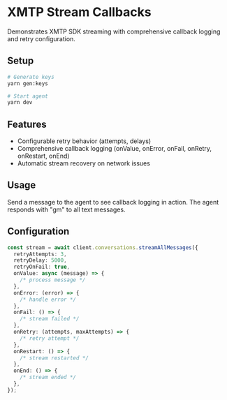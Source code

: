 # XMTP Stream Callbacks

Demonstrates XMTP SDK streaming with comprehensive callback logging and retry configuration.

## Setup

```bash
# Generate keys
yarn gen:keys

# Start agent
yarn dev
```

## Features

- Configurable retry behavior (attempts, delays)
- Comprehensive callback logging (onValue, onError, onFail, onRetry, onRestart, onEnd)
- Automatic stream recovery on network issues

## Usage

Send a message to the agent to see callback logging in action. The agent responds with "gm" to all text messages.

## Configuration

```typescript
const stream = await client.conversations.streamAllMessages({
  retryAttempts: 3,
  retryDelay: 5000,
  retryOnFail: true,
  onValue: async (message) => {
    /* process message */
  },
  onError: (error) => {
    /* handle error */
  },
  onFail: () => {
    /* stream failed */
  },
  onRetry: (attempts, maxAttempts) => {
    /* retry attempt */
  },
  onRestart: () => {
    /* stream restarted */
  },
  onEnd: () => {
    /* stream ended */
  },
});
```
